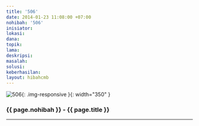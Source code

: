 ```yaml
---
title: '506'
date: 2014-01-23 11:08:00 +07:00
nohibah: '506'
inisiator:
lokasi:
dana:
topik:
lama:
deskripsi:
masalah:
solusi:
keberhasilan:
layout: hibahcmb
---
```


![506](/static/img/hibahcmb/506.png){: .img-responsive }{: width="350" }

### {{ page.nohibah }} - {{ page.title }}

---
